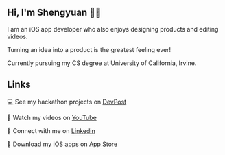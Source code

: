 ## Hi, I'm Shengyuan 👋🏻

I am an iOS app developer who also enjoys designing products and editing videos.

Turning an idea into a product is the greatest feeling ever!

Currently pursuing my CS degree at University of California, Irvine.

## Links
💻 See my hackathon projects on [DevPost](https://devpost.com/shengyuan-lu)

🎥 Watch my videos on [YouTube](https://www.youtube.com/ShengyuanLu)

💼 Connect with me on [Linkedin](http://www.linkedin.com/in/shengyuan-lu)

📱 Download my iOS apps on [App Store](https://apps.apple.com/us/developer/shengyuan-lu/id1450568803)
